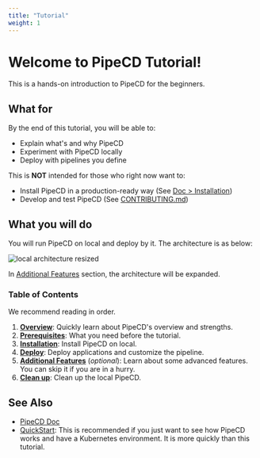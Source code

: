 ```yaml
---
title: "Tutorial"
weight: 1
---
```


# **Welcome to PipeCD Tutorial!**

This is a hands-on introduction to PipeCD for the beginners.


## What for

By the end of this tutorial, you will be able to:
  - Explain what's and why PipeCD
  - Experiment with PipeCD locally
  - Deploy with pipelines you define

This is **NOT** intended for those who right now want to:

- Install PipeCD in a production-ready way (See [Doc > Installation](https://pipecd.dev/docs/installation/))
- Develop and test PipeCD (See [CONTRIBUTING.md](https://github.com/pipe-cd/pipecd/blob/master/CONTRIBUTING.md))

## What you will do

You will run PipeCD on local and deploy by it. The architecture is as below:

![local architecture resized](/images/architecture-resized.png)

In [Additional Features](50-features/) section, the architecture will be expanded.


### Table of Contents

We recommend reading in order.

1. [**Overview**](10-overview/): Quickly learn about PipeCD's overview and strengths.
2. [**Prerequisites**](20-prerequisites/): What you need before the tutorial.
3. [**Installation**](30-installation/): Install PipeCD on local.
4. [**Deploy**](40-deploy/): Deploy applications and customize the pipeline.
5. [**Additional Features**](50-features/) (_optional_): Learn about some advanced features. You can skip it if you are in a hurry.
6. [**Clean up**](90-clean/): Clean up the local PipeCD.

## See Also

- [PipeCD Doc](https://pipecd.dev/docs/)
- [QuickStart](https://pipecd.dev/docs/quickstart/): This is recommended if you just want to see how PipeCD works and have a Kubernetes environment. It is more quickly than this tutorial.
